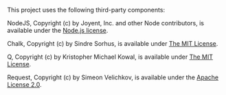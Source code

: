 This project uses the following third-party components:

NodeJS, Copyright (c) by Joyent, Inc. and other Node contributors, is available under the [Node.js license](https://raw.githubusercontent.com/nodejs/node/master/LICENSE).

Chalk, Copyright (c) by Sindre Sorhus, is available under [The MIT License](https://raw.githubusercontent.com/chalk/chalk/master/license).

Q, Copyright (c) by Kristopher Michael Kowal, is available under [The MIT License](https://raw.githubusercontent.com/kriskowal/q/v1/LICENSE).

Request, Copyright (c) by Simeon Velichkov, is available under the [Apache License 2.0](https://raw.githubusercontent.com/request/request/master/LICENSE).
